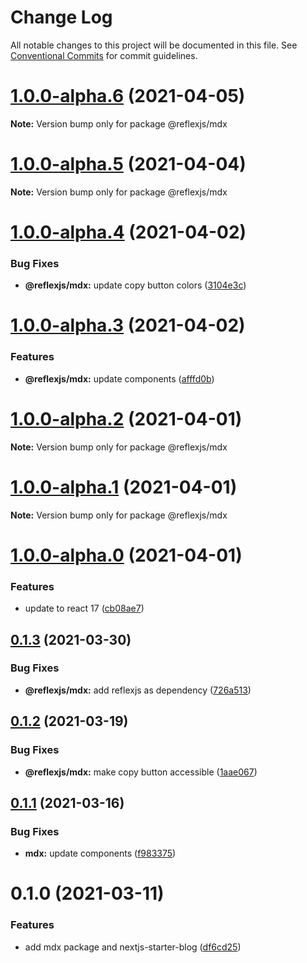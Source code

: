 # Change Log

All notable changes to this project will be documented in this file.
See [Conventional Commits](https://conventionalcommits.org) for commit guidelines.

# [1.0.0-alpha.6](https://github.com/reflexjs/reflexjs/compare/@reflexjs/mdx@1.0.0-alpha.5...@reflexjs/mdx@1.0.0-alpha.6) (2021-04-05)

**Note:** Version bump only for package @reflexjs/mdx





# [1.0.0-alpha.5](https://github.com/reflexjs/reflexjs/compare/@reflexjs/mdx@1.0.0-alpha.4...@reflexjs/mdx@1.0.0-alpha.5) (2021-04-04)

**Note:** Version bump only for package @reflexjs/mdx





# [1.0.0-alpha.4](https://github.com/reflexjs/reflexjs/compare/@reflexjs/mdx@1.0.0-alpha.3...@reflexjs/mdx@1.0.0-alpha.4) (2021-04-02)


### Bug Fixes

* **@reflexjs/mdx:** update copy button colors ([3104e3c](https://github.com/reflexjs/reflexjs/commit/3104e3cc6231cf0d2fe201f0bc3bbf80e4b87d27))





# [1.0.0-alpha.3](https://github.com/reflexjs/reflexjs/compare/@reflexjs/mdx@1.0.0-alpha.2...@reflexjs/mdx@1.0.0-alpha.3) (2021-04-02)


### Features

* **@reflexjs/mdx:** update components ([afffd0b](https://github.com/reflexjs/reflexjs/commit/afffd0b038b3d137eefa9484d83190318313cedf))





# [1.0.0-alpha.2](https://github.com/reflexjs/reflexjs/compare/@reflexjs/mdx@1.0.0-alpha.1...@reflexjs/mdx@1.0.0-alpha.2) (2021-04-01)

**Note:** Version bump only for package @reflexjs/mdx





# [1.0.0-alpha.1](https://github.com/reflexjs/reflexjs/compare/@reflexjs/mdx@1.0.0-alpha.0...@reflexjs/mdx@1.0.0-alpha.1) (2021-04-01)

**Note:** Version bump only for package @reflexjs/mdx





# [1.0.0-alpha.0](https://github.com/reflexjs/reflexjs/compare/@reflexjs/mdx@0.1.3...@reflexjs/mdx@1.0.0-alpha.0) (2021-04-01)


### Features

* update to react 17 ([cb08ae7](https://github.com/reflexjs/reflexjs/commit/cb08ae73f19d70ce8c90b86139fb9dc6e01cf812))





## [0.1.3](https://github.com/reflexjs/reflexjs/compare/@reflexjs/mdx@0.1.2...@reflexjs/mdx@0.1.3) (2021-03-30)


### Bug Fixes

* **@reflexjs/mdx:** add reflexjs as dependency ([726a513](https://github.com/reflexjs/reflexjs/commit/726a5132e49bf4f4eae808922a81398ed7d95d3f))





## [0.1.2](https://github.com/reflexjs/reflexjs/compare/@reflexjs/mdx@0.1.1...@reflexjs/mdx@0.1.2) (2021-03-19)


### Bug Fixes

* **@reflexjs/mdx:** make copy button accessible ([1aae067](https://github.com/reflexjs/reflexjs/commit/1aae0674b01321a0b48c8aee7b973999a73c793f))





## [0.1.1](https://github.com/reflexjs/reflexjs/compare/@reflexjs/mdx@0.1.0...@reflexjs/mdx@0.1.1) (2021-03-16)


### Bug Fixes

* **mdx:** update components ([f983375](https://github.com/reflexjs/reflexjs/commit/f983375a5c87fc82ee5f5b59f5280a738abce961))





# 0.1.0 (2021-03-11)


### Features

* add mdx package and nextjs-starter-blog ([df6cd25](https://github.com/reflexjs/reflexjs/commit/df6cd25295b878f9e62b298cc501be3accd083e3))
